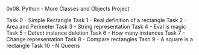 0x08. Python - More Classes and Objects Project

Task 0 - Simple Rectangle
Task 1 - Real definition of a rectangle
Task 2 - Area and Perimeter
Task 3 - String representation
Task 4 - Eval is magic
Task 5 - Detect instance deletion
Task 6 - How many instances
Task 7 - Change representation
Task 8 - Compare rectangles
Tash 9 - A square is a rectangle
Task 10 - N Queens
